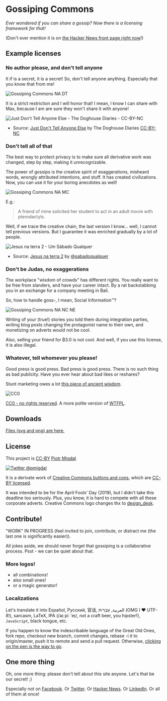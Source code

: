 # Gossiping Commons

*Ever wondered if you can share a gossip? Now there is a licensing framework for that!*

(Don't ever mention it is on [the Hacker News front page right now](https://news.ycombinator.com/item?id=22326169)!)

## Example licenses

### No author please, and don't tell anyone

It if is a secret, it is a secret! So, don't tell anyone anything. Especially that you know that from me!

![Gossiping Commons NA DT](imgs/GossipingCommons_NA_DT.png)

It is a strict restriction and I will honor that!
I mean, I know I can share with Max, because I am are sure they won't share it with anyone!

![Just Don't Tell Anyone Else - The Doghouse Diaries - CC-BY-NC](external/just_dont_tell_anyone_else_3023_doghousediaries.png)

* Source: [Just Don't Tell Anyone Else](http://thedoghousediaries.com/3023) by The Doghouse Diaries [CC-BY-NC](https://creativecommons.org/licenses/by-nc/4.0/)

### Don't tell all of that

The best way to protect privacy is to make sure all derivative work was changed, step by step, making it unrecognizable.

The power of gossips is the creative spirit of exaggerations, misheard words, wrongly attributed intentions, and stuff. It has created civilizations. Now, you can use it for your boring anecdotes as well!

![Gossiping Commons NA MC](imgs/GossipingCommons_NA_MC.png)

E.g.:

> A friend of mine solicited her student to act in an adult movie with pterodactyls.

Well, if we trace the creative chain, the last version I know... well, I cannot tell previous versions.
But I guarantee it was enriched gradually by a lot of people.

![Jesus na terra 2 - Um Sábado Qualquer](external/jesus_966_umsabadoqualquer.jpg)

* Source: [Jesus na terra 2](https://www.umsabadoqualquer.com/966-jesus-na-terra-2/) by [@sabadoqualquer](https://twitter.com/sabadoqualquer)

### Don't be Judas, no exaggerations

The workplace "wisdom of crowds" has different rights. You really want to be free from slanders, and have your career intact. By a rat backstabbing you in an exchange for a company meeting in Bali.

So, how to handle goss-, I mean, Social Information™?

![Gossiping Commons NA NC NE](imgs/GossipingCommons_NA_NC_NE.png)

Writing of your (true!) stories you told them during integration parties, writing blog posts changing the protagonist name to their own, and monetizing on adverts would not be cool.

Also, selling your friend for ₿3.0 is not cool. And well, if you use this license, it is also illegal.

### Whatever, tell whomever you please!

Good press is good press. Bad press is good press. There is no such thing as bad publicity. Have you ever hear about bad likes or reshares?

Stunt marketing owes a lot [this piece of ancient wisdom](https://en.wikipedia.org/wiki/Herostratus).

![CC0](https://mirrors.creativecommons.org/presskit/buttons/88x31/png/cc-zero.png)

[CC0 - no rights reserved](https://creativecommons.org/share-your-work/public-domain/cc0/). A more polite version of [WTFPL](http://www.wtfpl.net/).


## Downloads

[Files (svg and png) are here.](https://github.com/stared/gossipingcommons/tree/master/imgs)

## License

This project is [CC-BY](https://creativecommons.org/licenses/by/4.0/) [Piotr Migdał](https://p.migdal.pl/).

[![Twitter @pmigdal](https://img.shields.io/twitter/follow/pmigdal)](https://twitter.com/pmigdal)

It is a derivate work of [Creative Commons buttons and cons](https://creativecommons.org/about/downloads), which are [CC-BY licensed]((https://creativecommons.org/licenses/by/4.0/)).

It was intended to be for the April Fools' Day (2019), but I didn't take this deadline too seriously.
Plus, you know, it is hard to compete with all these corporate adverts. Creative Commons logo changes thx to [design_desk](https://www.fiverr.com/design_desk).


## Contribute!

"WORK" IN PROGRESS (feel invited to join, contribute, or distract me (the last one is significantly easier)).

All jokes aside, we should never forget that gossiping is a collaborative process.
Psst -  we can be quiet about that.

### More logos!

- all combinations!
- also small ones!
- or a magic generator!

### Localizations

Let's translate it into Español, Русский, 官话, العربية, עִבְרִית‎ (OMG I ❤️ UTF-8!), sarcasm, LaTeX, IPA (/aɪ piː ˈeɪ/, not a craft beer, you hipster!), `JavaScript`, black tongue, etc.

If you happen to know the indescribable language of the Great Old Ones, fork repo, checkout new branch, commit changes, rebase -i it to origin/master, push it to remote and send a pull request. Otherwise, [clicking on the pen is the way to go](https://github.com/stared/gossipingcommons).

## One more thing

Oh, one more thing: please don't tell about this site anyone. Let's that be our secret! ;)

Especially not on [Facebook](https://www.facebook.com/sharer/sharer.php?u=https%3A//gossipingcommons.org). Or [Twitter](https://twitter.com/share?text=Gossiping%20Commons%20-%20"don't%20share%20alike"%20and%20"no%20author%20please"%20licenses%20@pmigdal&url=https://gossipingcommons.org&hashtags=GossipingCommons,OpenSource). Or [Hacker News](https://news.ycombinator.com/submitlink?u=https%3A%2F%2Fgossipingcommons.org&t=Gossiping%20Commons%20-%20open%20licenses%20for%20grapevine%20news). Or [LinkedIn](https://www.linkedin.com/shareArticle?mini=true&url=https%3A//gossipingcommons.org&title=Gossiping%20Commons%20-%20%22don't%20share%20alike%22%20and%20%22no%20author%20please%22%20licenses&summary=&source=https%3A//gossipingcommons.org). Or all of them at once!
